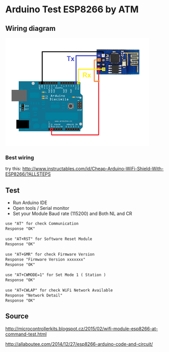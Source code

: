 # Arduino Test ESP8266 by ATM

## Wiring diagram
<img src='https://raw.githubusercontent.com/jjarcik/Arduino-ESP8266/master/WiringDiagramEsp8266.png' width=450/>

### Best wiring
try this: http://www.instructables.com/id/Cheap-Arduino-WiFi-Shield-With-ESP8266/?ALLSTEPS

## Test
- Run Arduino IDE
- Open tools / Serial monitor
- Set your Module Baud rate (115200) and Both NL and CR 

```
use "AT" for check Communication
Response "OK"

use "AT+RST" for Software Reset Module
Response "OK"

use "AT+GMR" for check Firmware Version
Response "Firmware Version xxxxxxx"
Response "OK"

use "AT+CWMODE=1" for Set Mode 1 ( Station )
Response "OK"

use "AT+CWLAP" for check WiFi Network Available 
Response "Network Detail"
Response "OK"
```

## Source

http://microcontrollerkits.blogspot.cz/2015/02/wifi-module-esp8266-at-command-test.html

http://allaboutee.com/2014/12/27/esp8266-arduino-code-and-circuit/
